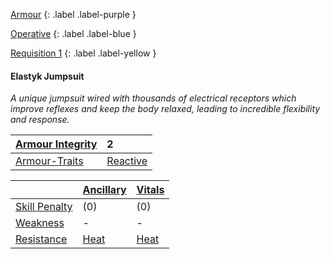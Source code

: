 
[Armour](Game/Armour-List)
{: .label .label-purple }

[Operative](Game/Operative)
{: .label .label-blue }

[Requisition 1](Game/Deployment#Requisition)
{: .label .label-yellow }
#### Elastyk Jumpsuit
*A unique jumpsuit wired with thousands of electrical receptors which improve reflexes and keep the body relaxed, leading to incredible flexibility and response.*

| [Armour Integrity](Game/Core/Armour#Armour%20Integrity) | 2 |
| :---- | :---- |
| [Armour-Traits](Game/Core/Armour-Traits) | [Reactive](Game/Core/Armour-Traits#Reactive) |

|  | [Ancillary](Game/Core/Injury#Ancillary) | [Vitals](Game/Core/Injury#Vitals) |
| ---- | ---- | ---- |
| [Skill Penalty](Game/Core/Armour#Skill%20Penalty) | (0) | (0) |
| [Weakness](Game/Core/Armour#Weakness%20and%20Resistance) | - | - |
| [Resistance](Game/Core/Armour#Weakness%20and%20Resistance) | [Heat](Game/Core/Injury#Heat) | [Heat](Game/Core/Injury#Heat) |

